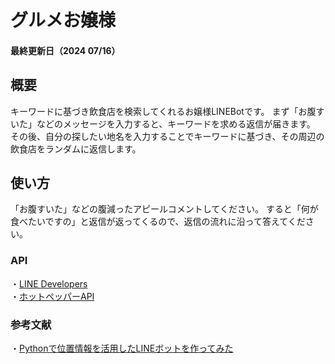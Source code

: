 # グルメお嬢様
#### 最終更新日（2024 07/16）
## 概要
キーワードに基づき飲食店を検索してくれるお嬢様LINEBotです。
まず「お腹すいた」などのメッセージを入力すると、キーワードを求める返信が届きます。
その後、自分の探したい地名を入力することでキーワードに基づき、その周辺の飲食店をランダムに返信します。

## 使い方
「お腹すいた」などの腹減ったアピールコメントしてください。
すると「何が食べたいですの」と返信が返ってくるので、返信の流れに沿って答えてください。

### API
・[LINE Developers](https://developers.line.biz/ja/reference/messaging-api/#messages)<br>
・[ホットペッパーAPI](https://webservice.recruit.co.jp/doc/hotpepper/reference.html)<br>

### 参考文献
・[Pythonで位置情報を活用したLINEボットを作ってみた](https://qiita.com/kotmats/items/8de977eefcbb6d97ec1d)<br>